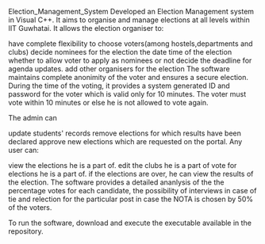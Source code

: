  Election_Management_System
Developed an Election Management system in Visual C++. It aims to organise and manage elections at all levels within IIT Guwhatai. It allows the election organiser to:

have complete flexibility to choose voters(among hostels,departments and clubs)
decide nominees for the election
the date time of the election
whether to allow voter to apply as nominees or not
decide the deadline for agenda updates.
add other organisers for the election
The software maintains complete anonimity of the voter and ensures a secure election. During the time of the voting, it provides a system generated ID and password for the voter which is valid only for 10 minutes. The voter must vote within 10 minutes or else he is not allowed to vote again.

The admin can

update students' records
remove elections for which results have been declared
approve new elections which are requested on the portal.
Any user can:

view the elections he is a part of.
edit the clubs he is a part of
vote for elections he is a part of.
if the elections are over, he can view the results of the election.
The software provides a detailed ananlysis of the the percentage votes for each candidate, the possibility of interviews in case of tie and relection for the particular post in case the NOTA is chosen by 50% of the voters.

To run the software, download and execute the executable available in the repository.
